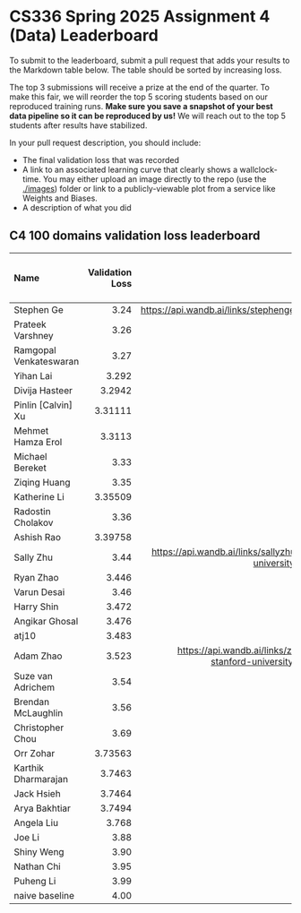 # CS336 Spring 2025 Assignment 4 (Data) Leaderboard

To submit to the leaderboard, submit a pull request that adds your results to
the Markdown table below. The table should be sorted by increasing loss.

The top 3 submissions will receive a prize at the end of the quarter.
To make this fair, we will reorder the top 5 scoring students based on our reproduced training runs.
**Make sure you save a snapshot of your best data pipeline so it can be reproduced by us!**
We will reach out to the top 5 students after results have stabilized.

In your pull request description, you should include:

- The final validation loss that was recorded
- A link to an associated learning curve that clearly shows a wallclock-time.
  You may either upload an image directly
  to the repo (use the [./images](./images)) folder or link to a
  publicly-viewable plot from a service like Weights and Biases.
- A description of what you did

## C4 100 domains validation loss leaderboard

| Name           | Validation Loss | Link | Verification status (leave empty) |
| :------------- | --------------: | ---: | --------------------------------: |
| Stephen Ge     |           3.24  | https://api.wandb.ai/links/stephenge/w21z5rh1  |                           |
| Prateek Varshney     |           3.26 | [Wandb](https://api.wandb.ai/links/stanfordcs/cc8z72jh)   |                           |
| Ramgopal Venkateswaran | 3.27 | [Wandb](https://api.wandb.ai/links/ramvenkat98/oso6ynyr) | |
| Yihan Lai   |           3.292 | [Wandb](https://api.wandb.ai/links/ihan-stanford-university/825ovc1j)   |                           |
| Divija Hasteer | 3.2942 | [Wandb](https://api.wandb.ai/links/dhasteer-stanford-university/wwd2ukmp) |                          |
| Pinlin [Calvin] Xu | 3.31111 |[Wandb](https://api.wandb.ai/links/pinlinxu-lab/zsk1uj2o) | |
| Mehmet Hamza Erol | 3.3113 |[Wandb](https://api.wandb.ai/links/mhamzaerol-stanford-university/kjnsm8u4) | |
| Michael Bereket | 3.33 | [Wandb](https://api.wandb.ai/links/mbereket/nhiwq1rg) | |
| Ziqing Huang | 3.35|[Wandb](https://api.wandb.ai/links/ziqingh-stanford-university/h67l3qw9)||
| Katherine Li | 3.35509| [Wandb](https://api.wandb.ai/links/kathli/v7pjy6b4)||
| Radostin Cholakov | 3.36 | [Wandb](https://api.wandb.ai/links/radi-cho/rgwlfpr7) | |
| Ashish Rao | 3.39758 |[Wandb](https://api.wandb.ai/links/aprao/izk2a37t) | |
| Sally Zhu | 3.44 | https://api.wandb.ai/links/sallyzhu-stanford-university/ka3vb2cm |
| Ryan Zhao | 3.446 | [Wandb](https://api.wandb.ai/links/knightasterial-stanforduniversity/8vyp4vcf) | |
| Varun Desai    |            3.46 | [Wandb](https://api.wandb.ai/links/vdesai10/nw5k9srw)| |                   |
| Harry Shin     |           3.472 | [Wandb](https://api.wandb.ai/links/dh2shin2-stanford-university/9a602nlp)   | |
| Angikar Ghosal     |           3.476 | [Wandb]   |                           |
| atj10          | 3.483           |[Wandb](https://api.wandb.ai/links/merceod/d2q4pexo) | |
| Adam Zhao | 3.523 | https://api.wandb.ai/links/zhao1adam-stanford-university/2y69my5q | | 
| Suze van Adrichem | 3.54 | [Wandb](https://api.wandb.ai/links/suzevana/dbtg929z)| |
| Brendan McLaughlin | 3.56 | [Wandb](https://api.wandb.ai/links/bmc0407-stanford-university/stkuh1i8)| |
| Christopher Chou | 3.69 | [Wandb](https://api.wandb.ai/links/babychousr-stanford-university/uz2v5j8l) | |
| Orr Zohar |            3.73563 | [Wandb](https://wandb.ai/marvl/cs336-atlas-llm5/runs/w2ntyl1p?nw=nwuserorrzohar42)     |                           |
| Karthik Dharmarajan |            3.7463 | [Wandb](https://wandb.ai/kdharmarajan/cs336-data/reports/CS336-Assignment-4-Data--VmlldzoxMjkyMTM0OA)     |                           |
| Jack Hsieh |            3.7464 | [Wandb](https://wandb.ai/jackellishsieh-stanford-university/cs336-assignment4/runs/zemxn08s?nw=nwuserjackellishsieh)     |                           |
| Arya Bakhtiar |            3.7494 | [Wandb](https://drive.google.com/file/d/1AK2mqNKR_x0DeyoJyqZjI9kVYaUKecTe/view?usp=drive_link)     |       
| Angela Liu | 3.768 | [Wandb](https://api.wandb.ai/links/aliu917/1oisofti) | |
| Joe Li | 3.88 | [Wandb](https://api.wandb.ai/links/jli505/iribws78) | |
| Shiny Weng | 3.90 | [Wandb](https://api.wandb.ai/links/shinyweng-stanford-university/2mr0dpiv) | |
| Nathan Chi | 3.95 | [Wandb](https://api.wandb.ai/links/nchi1-stanford-university/9ftykk46) | | 
| Puheng Li | 3.99 | [Wandb](https://wandb.ai/puhengli-stanford-university/cs336-data/reports/eval_loss-25-05-25-14-17-27---VmlldzoxMjk0NDQwNw) |
| naive baseline |            4.00 |      |                          Verified |

